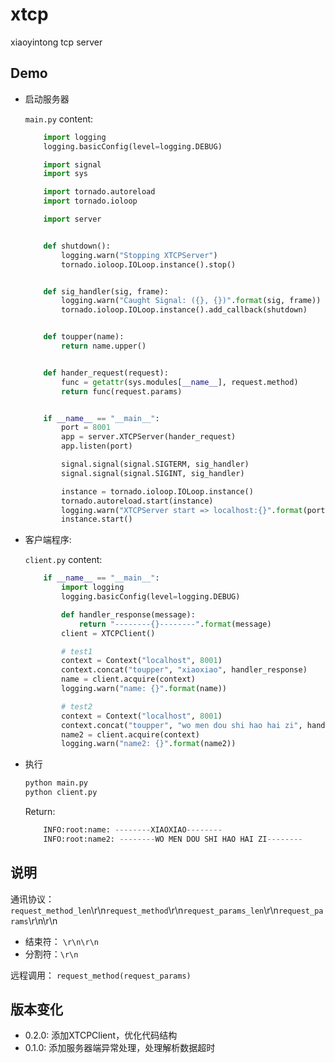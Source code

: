 xtcp
====

xiaoyintong tcp server

Demo
----

- 启动服务器

    ``main.py`` content:

    ```python
        import logging
        logging.basicConfig(level=logging.DEBUG)

        import signal
        import sys

        import tornado.autoreload
        import tornado.ioloop

        import server


        def shutdown():
            logging.warn("Stopping XTCPServer")
            tornado.ioloop.IOLoop.instance().stop()


        def sig_handler(sig, frame):
            logging.warn("Caught Signal: ({}, {})".format(sig, frame))
            tornado.ioloop.IOLoop.instance().add_callback(shutdown)


        def toupper(name):
            return name.upper()


        def hander_request(request):
            func = getattr(sys.modules[__name__], request.method)
            return func(request.params)


        if __name__ == "__main__":
            port = 8001
            app = server.XTCPServer(hander_request)
            app.listen(port)

            signal.signal(signal.SIGTERM, sig_handler)
            signal.signal(signal.SIGINT, sig_handler)

            instance = tornado.ioloop.IOLoop.instance()
            tornado.autoreload.start(instance)
            logging.warn("XTCPServer start => localhost:{}".format(port))
            instance.start()
    ```

- 客户端程序:

    ``client.py`` content:

    ```python
        if __name__ == "__main__":
            import logging
            logging.basicConfig(level=logging.DEBUG)

            def handler_response(message):
                return "--------{}--------".format(message)
            client = XTCPClient()

            # test1
            context = Context("localhost", 8001)
            context.concat("toupper", "xiaoxiao", handler_response)
            name = client.acquire(context)
            logging.warn("name: {}".format(name))

            # test2
            context = Context("localhost", 8001)
            context.concat("toupper", "wo men dou shi hao hai zi", handler_response)
            name2 = client.acquire(context)
            logging.warn("name2: {}".format(name2))
    ```


- 执行

    ```python
    python main.py
    python client.py
    ```

    Return:

    ```python
        INFO:root:name: --------XIAOXIAO--------
        INFO:root:name2: --------WO MEN DOU SHI HAO HAI ZI--------
    ```


说明
----

通讯协议：
``request_method_len``\r\n``request_method``\r\n``request_params_len``\r\n``request_params``\r\n\r\n

- 结束符： ``\r\n\r\n``
- 分割符：``\r\n``

远程调用： ``request_method(request_params)``

版本变化
-------

- 0.2.0: 添加XTCPClient，优化代码结构
- 0.1.0: 添加服务器端异常处理，处理解析数据超时

